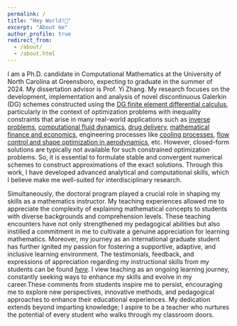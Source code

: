 ```yaml
---
permalink: /
title: "Hey World!👋"
excerpt: "About me"
author_profile: true
redirect_from: 
  - /about/
  - /about.html
---
```


I am a Ph.D. candidate in Computational Mathematics at the University of North Carolina at Greensboro, expecting to graduate in the summer of 2024. My dissertation advisor is Prof. Yi Zhang. My research focuses on the development, implementation and analysis of novel discontinuous Galerkin (DG) schemes constructed using the [DG finite element differential calculus](https://doi.org/10.1016/j.cam.2015.10.024), particularly in the context of optimization problems with inequality constraints that arise in many real-world applications such as [inverse problems](https://doi.org/10.1016/j.cma.2015.07.025), [computational fluid dynamics](https://epubs.siam.org/doi/pdf/10.1137/1.9780898718935.fm), [drug delivery](https://doi.org/10.1016/j.compchemeng.2007.06.014), [mathematical finance and economics](https://link.springer.com/article/10.1007/s10957-008-9404-4), engineering processes like [cooling processes](https://doi.org/10.1002/oca.984), [flow control and shape optimization in aerodynamics](http://aero-comlab.stanford.edu/Papers/jameson.vki03.pdf), etc. However, closed-form solutions are typically not available for such constrained optimization problems. So, it is essential to formulate stable and convergent numerical schemes to construct approximations of the exact solutions. Through this work, I have developed advanced analytical and computational skills, which I believe make me well-suited for interdisciplinary research.

Simultaneously, the doctoral program played a crucial role in shaping my skills as a mathematics instructor. My teaching experiences allowed me to appreciate the complexity of explaining mathematical concepts to students with diverse backgrounds and comprehension levels. These teaching encounters have not only strengthened my pedagogical abilities but also instilled a commitment in me to cultivate a genuine appreciation for learning mathematics. Moreover, my journey as an international graduate student has further ignited my passion for fostering a supportive, adaptive, and inclusive learning environment. The testimonials, feedback, and expressions of appreciation regarding my instructional skills from my students can be found [*here*](/teaching/teaching_UNCG#comments_teachinguncg). I view teaching as an ongoing learning journey, constantly seeking ways to enhance my skills and evolve in my career.These comments from students inspire me to persist, encouraging me to explore new perspectives, innovative methods, and pedagogical approaches to enhance their educational experiences. My dedication extends beyond imparting knowledge; I aspire to be a teacher who nurtures the potential of every student who walks through my classroom doors.